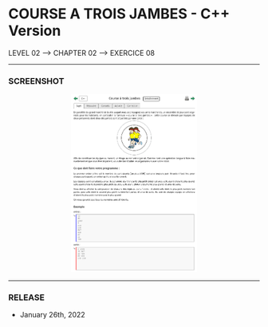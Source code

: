 # COURSE A TROIS JAMBES - C++ Version
LEVEL 02 --> CHAPTER 02 --> EXERCICE 08

---
### **SCREENSHOT**

<div align="center">
    <img
        src="https://github.com/Ayckinn/CPP/blob/main/FRANCE_IOI/LEVEL_02/Chapter_02/08_course_trois_jambes/todo.png"
        alt="DEMO"
        style="width:50%">
</div>

---
### **RELEASE**

- January 26th, 2022
